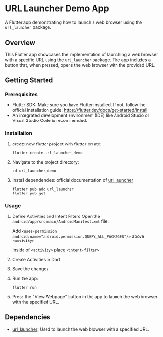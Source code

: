 # URL Launcher Demo App

A Flutter app demonstrating how to launch a web browser using the `url_launcher` package.

## Overview

This Flutter app showcases the implementation of launching a web browser with a specific URL using the `url_launcher` package. The app includes a button that, when pressed, opens the web browser with the provided URL.

## Getting Started

### Prerequisites

- Flutter SDK: Make sure you have Flutter installed. If not, follow the official installation guide: https://flutter.dev/docs/get-started/install
- An integrated development environment (IDE) like Android Studio or Visual Studio Code is recommended.

### Installation

1. create new flutter project with flutter create:
   ```
   flutter create url_launcher_demo
   ```

2. Navigate to the project directory:
   ```
   cd url_launcher_demo
   ```

3. Install dependencies:
   official documentation of [url_launcher](https://pub.dev/packages/url_launcher/install)
   ```
   flutter pub add url_launcher
   flutter pub get
   ```

### Usage

1. Define Activities and Intent Filters
   Open the `android/app/src/main/AndroidManifest.xml` file.
   
   Add `<uses-permission android:name="android.permission.QUERY_ALL_PACKAGES"/>` above `<activity>`
   
   Inside of `<activity>` place `<intent-filter>`
   
2. Create Activities in Dart
   
3. Save the changes.

4. Run the app:
   ```sh
   flutter run
   ```

5. Press the "View Webpage" button in the app to launch the web browser with the specified URL.

## Dependencies

- [url_launcher](https://pub.dev/packages/url_launcher): Used to launch the web browser with a specified URL.
